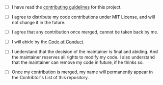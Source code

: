 - [ ] I have read the [contributing guidelines](/.github/CONTRIBUTING.md) for this project.
- [ ] I agree to distribute my code contributions under MIT License, and will not change it in the future.
- [ ] I agree that any contribution once merged, cannot be taken back by me.
- [ ] I will abide by the [Code of Conduct](https://github.com/aahnik/pyproject/blob/main/.github/CODE_OF_CONDUCT.md).
- [ ] I understand that the decision of the maintainer is final and abiding. And the maintainer reserves all rights to modify my code. I also understand that the maintainer can remove my code in future, if he thinks so.
- [ ] Once my contribution is merged, my name will permanently appear in the Contribtor's List of this repository.



<!-- A reference to a related issue in the repository. -->

<!-- A description of the changes proposed in the pull request. -->

<!-- @mentions of the person or team responsible for reviewing proposed changes. -->


